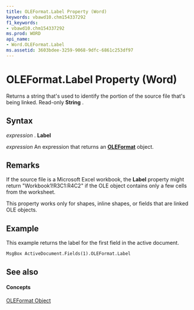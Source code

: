 ```yaml
---
title: OLEFormat.Label Property (Word)
keywords: vbawd10.chm154337292
f1_keywords:
- vbawd10.chm154337292
ms.prod: WORD
api_name:
- Word.OLEFormat.Label
ms.assetid: 3603bdee-3259-9068-9dfc-6861c253df97
---
```



# OLEFormat.Label Property (Word)

Returns a string that's used to identify the portion of the source file that's being linked. Read-only  **String** .


## Syntax

 _expression_ . **Label**

 _expression_ An expression that returns an **[OLEFormat](oleformat-object-word.md)** object.


## Remarks

If the source file is a Microsoft Excel workbook, the  **Label** property might return "Workbook1!R3C1:R4C2" if the OLE object contains only a few cells from the worksheet.

This property works only for shapes, inline shapes, or fields that are linked OLE objects.


## Example

This example returns the label for the first field in the active document.


```vb
MsgBox ActiveDocument.Fields(1).OLEFormat.Label
```


## See also


#### Concepts


[OLEFormat Object](oleformat-object-word.md)

